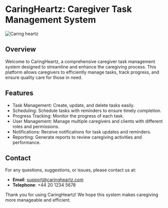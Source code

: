 # CaringHeartz: Caregiver Task Management System


![Caring heartz](https://github.com/UdaraCR/Caring_Hearts/assets/160280777/6e87b0f2-ece1-4cf5-b810-34a6f0062f4a)


## Overview
Welcome to CaringHeartz, a comprehensive caregiver task management system designed to streamline and enhance the caregiving process. This platform allows caregivers to efficiently manage tasks, track progress, and ensure quality care for those in need. 

## Features
- Task Management: Create, update, and delete tasks easily.
- Scheduling: Schedule tasks with reminders to ensure timely completion.
- Progress Tracking: Monitor the progress of each task.
- User Management: Manage multiple caregivers and clients with different roles and permissions.
- Notifications: Receive notifications for task updates and reminders.
- Reporting: Generate reports to review caregiving activities and performance.

## Contact
For any questions, suggestions, or issues, please contact us at:
- **Email**: support@caringheartz.com
- **Telephone**: +44 20 1234 5678

Thank you for using CaringHeartz! We hope this system makes caregiving more manageable and efficient.
